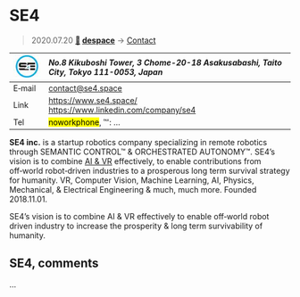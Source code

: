 # SE4
> 2020.07.20 **[🚀](../index/index.md) [despace](index.md)** → [Contact](contact.md)

|[![](f/contact/s/se4_logo1_thumb.jpg)](f/contact/s/se4_logo1.png)|*No.8 Kikuboshi Tower, 3 Chome-20-18 Asakusabashi, Taito City, Tokyo 111-0053, Japan*|
|:--|:--|
|E‑mail|<contact@se4.space>|
|Link|<https://www.se4.space/><br> <https://www.linkedin.com/company/se4>|
|Tel|<mark>noworkphone</mark>, ℻: …|

**SE4 inc.** is a startup robotics company specializing in remote robotics through SEMANTIC CONTROL™ & ORCHESTRATED AUTONOMY™. SE4’s vision is to combine [AI & VR](soft.md) effectively, to enable contributions from off‑world robot‑driven industries to a prosperous long term survival strategy for humanity. VR, Computer Vision, Machine Learning, AI, Physics, Mechanical, & Electrical Engineering & much, much more. Founded 2018.11.01.

SE4’s vision is to combine AI & VR effectively to enable off‑world robot driven industry to increase the prosperity & long term survivability of humanity.

<p style="page-break-after:always"> </p>

## SE4, comments

…

